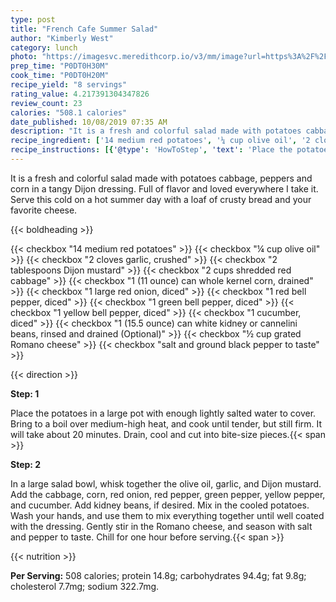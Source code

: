 ```yaml
---
type: post
title: "French Cafe Summer Salad"
author: "Kimberly West"
category: lunch
photo: "https://imagesvc.meredithcorp.io/v3/mm/image?url=https%3A%2F%2Fimages.media-allrecipes.com%2Fuserphotos%2F7981613.jpg"
prep_time: "P0DT0H30M"
cook_time: "P0DT0H20M"
recipe_yield: "8 servings"
rating_value: 4.217391304347826
review_count: 23
calories: "508.1 calories"
date_published: 10/08/2019 07:35 AM
description: "It is a fresh and colorful salad made with potatoes cabbage, peppers and corn in a tangy Dijon dressing. Full of flavor and loved everywhere I take it. Serve this cold on a hot summer day with a loaf of crusty bread and your favorite cheese."
recipe_ingredient: ['14 medium red potatoes', '¼ cup olive oil', '2 cloves garlic, crushed', '2 tablespoons Dijon mustard', '2 cups shredded red cabbage', '1 (11 ounce) can whole kernel corn, drained', '1 large red onion, diced', '1 red bell pepper, diced', '1 green bell pepper, diced', '1 yellow bell pepper, diced', '1 cucumber, diced', '1 (15.5 ounce) can white kidney or cannelini beans, rinsed and drained', '½ cup grated Romano cheese', 'salt and ground black pepper to taste']
recipe_instructions: [{'@type': 'HowToStep', 'text': 'Place the potatoes in a large pot with enough lightly salted water to cover. Bring to a boil over medium-high heat, and cook until tender, but still firm. It will take about 20 minutes. Drain, cool and cut into bite-size pieces.\n'}, {'@type': 'HowToStep', 'text': 'In a large salad bowl, whisk together the olive oil, garlic, and Dijon mustard. Add the cabbage, corn, red onion, red pepper, green pepper, yellow pepper,  and cucumber. Add kidney beans, if desired. Mix in the cooled potatoes. Wash your hands, and use them to mix everything together until well coated with the dressing. Gently stir in the Romano cheese, and season with salt and pepper to taste. Chill for one hour before serving.\n'}]
---
```


It is a fresh and colorful salad made with potatoes cabbage, peppers and corn in a tangy Dijon dressing. Full of flavor and loved everywhere I take it. Serve this cold on a hot summer day with a loaf of crusty bread and your favorite cheese. 

{{< boldheading >}}

{{< checkbox "14  medium red potatoes" >}}
{{< checkbox "¼ cup olive oil" >}}
{{< checkbox "2 cloves garlic, crushed" >}}
{{< checkbox "2 tablespoons Dijon mustard" >}}
{{< checkbox "2 cups shredded red cabbage" >}}
{{< checkbox "1 (11 ounce) can whole kernel corn, drained" >}}
{{< checkbox "1 large red onion, diced" >}}
{{< checkbox "1  red bell pepper, diced" >}}
{{< checkbox "1  green bell pepper, diced" >}}
{{< checkbox "1  yellow bell pepper, diced" >}}
{{< checkbox "1  cucumber, diced" >}}
{{< checkbox "1 (15.5 ounce) can white kidney or cannelini beans, rinsed and drained  (Optional)" >}}
{{< checkbox "½ cup grated Romano cheese" >}}
{{< checkbox "salt and ground black pepper to taste" >}}


{{< direction >}}

**Step: 1**

Place the potatoes in a large pot with enough lightly salted water to cover. Bring to a boil over medium-high heat, and cook until tender, but still firm. It will take about 20 minutes. Drain, cool and cut into bite-size pieces.{{< span >}}

**Step: 2**

In a large salad bowl, whisk together the olive oil, garlic, and Dijon mustard. Add the cabbage, corn, red onion, red pepper, green pepper, yellow pepper,  and cucumber. Add kidney beans, if desired. Mix in the cooled potatoes. Wash your hands, and use them to mix everything together until well coated with the dressing. Gently stir in the Romano cheese, and season with salt and pepper to taste. Chill for one hour before serving.{{< span >}}

{{< nutrition >}}

**Per Serving:** 508 calories; protein 14.8g; carbohydrates 94.4g; fat 9.8g; cholesterol 7.7mg; sodium 322.7mg.